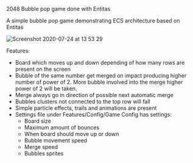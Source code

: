 2048 Bubble pop game done with Entitas

A simple bubble pop game demonstrating ECS architecture based on Entitas

![Screenshot 2020-07-24 at 13 53 29](https://user-images.githubusercontent.com/2452120/88388666-421a0e80-cdb5-11ea-9dab-1724cb401e10.png)

Features:
* Board which moves up and down depending of how many rows are present on the screen
* Bubble of the same number get merged on impact producing higher number of power of 2. More bubble involved into the merge higher power of 2 will be taken.
* Merge always go in direction of possible next automatic merge
* Bubbles clusters not connected to the top row will fall
* Simple particle effects, trails and animations are present
* Settings file under Features/Config/Game Config has settings:
  * Board size
  * Maximum amount of bounces
  * When board should move up or down
  * Bubble movement speed
  * Merge speed
  * Bubbles sprites
